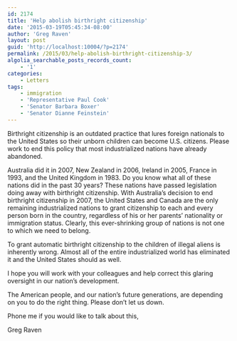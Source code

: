 ```yaml
---
id: 2174
title: 'Help abolish birthright citizenship'
date: '2015-03-19T05:45:34-08:00'
author: 'Greg Raven'
layout: post
guid: 'http://localhost:10004/?p=2174'
permalink: /2015/03/help-abolish-birthright-citizenship-3/
algolia_searchable_posts_records_count:
    - '1'
categories:
    - Letters
tags:
    - immigration
    - 'Representative Paul Cook'
    - 'Senator Barbara Boxer'
    - 'Senator Dianne Feinstein'
---
```


Birthright citizenship is an outdated practice that lures foreign nationals to the United States so their unborn children can become U.S. citizens. Please work to end this policy that most industrialized nations have already abandoned.

Australia did it in 2007, New Zealand in 2006, Ireland in 2005, France in 1993, and the United Kingdom in 1983. Do you know what all of these nations did in the past 30 years? These nations have passed legislation doing away with birthright citizenship. With Australia’s decision to end birthright citizenship in 2007, the United States and Canada are the only remaining industrialized nations to grant citizenship to each and every person born in the country, regardless of his or her parents’ nationality or immigration status. Clearly, this ever-shrinking group of nations is not one to which we need to belong.

To grant automatic birthright citizenship to the children of illegal aliens is inherently wrong. Almost all of the entire industrialized world has eliminated it and the United States should as well.

I hope you will work with your colleagues and help correct this glaring oversight in our nation’s development.

The American people, and our nation’s future generations, are depending on you to do the right thing. Please don’t let us down.

Phone me if you would like to talk about this,

Greg Raven